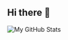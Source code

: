 ## Hi there 👋

<!--
**hav142/hav142** is a ✨ _special_ ✨ repository because its `README.md` (this file) appears on your GitHub profile.

Here are some ideas to get you started:

- 🔭 I’m currently working on ...
- 🌱 I’m currently learning ...
- 👯 I’m looking to collaborate on ...
- 🤔 I’m looking for help with ...
- 💬 Ask me about ...
- 📫 How to reach me: ...
- 😄 Pronouns: ...
- ⚡ Fun fact: ...


![Your GitHub Stats](https://github-readme-stats.vercel.app/api?username=hav142&show_icons=true&theme=tokyonight)

![Top Languages](https://github-readme-stats.vercel.app/api/top-langs/?username=hav142&layout=compact&theme=tokyonight)

![GitHub Streak](https://streak-stats.demolab.com/?user=hav142&theme=tokyonight)
-->

![My GitHub Stats](https://github-readme-stats-gamma-ashy-44.vercel.app/api?username=hav142&show_icons=true&theme=tokyonight&count_private=true)
